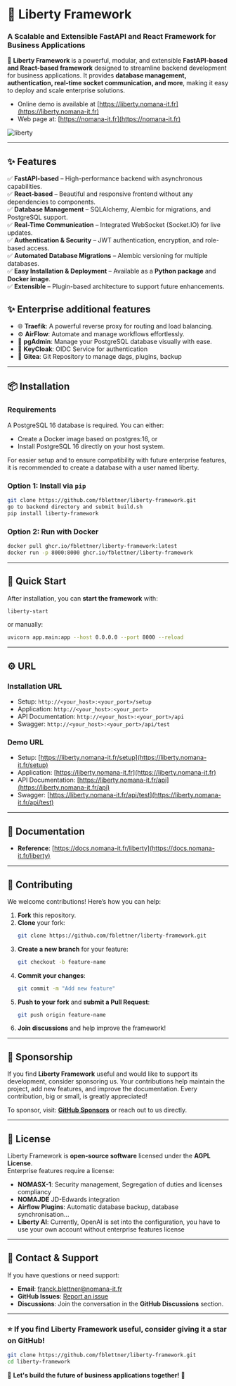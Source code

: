 # 📖 Liberty Framework  
### A Scalable and Extensible FastAPI and React Framework for Business Applications  

🚀 **Liberty Framework** is a powerful, modular, and extensible **FastAPI-based and React-based framework** designed to streamline backend development for business applications. It provides **database management, authentication, real-time socket communication, and more**, making it easy to deploy and scale enterprise solutions.  

- Online demo is available at [https://liberty.nomana-it.fr](https://liberty.nomana-it.fr)
- Web page at: [https://nomana-it.fr](https://nomana-it.fr)

![liberty](https://github.com/user-attachments/assets/74479874-d7ba-469a-b525-b468529c4432)

---

## ✨ Features  
✅ **FastAPI-based** – High-performance backend with asynchronous capabilities.  
✅ **React-based** – Beautiful and responsive frontend without any dependencies to components.  
✅ **Database Management** – SQLAlchemy, Alembic for migrations, and PostgreSQL support.  
✅ **Real-Time Communication** – Integrated WebSocket (Socket.IO) for live updates.  
✅ **Authentication & Security** – JWT authentication, encryption, and role-based access.  
✅ **Automated Database Migrations** – Alembic versioning for multiple databases.  
✅ **Easy Installation & Deployment** – Available as a **Python package** and **Docker image**.  
✅ **Extensible** – Plugin-based architecture to support future enhancements.  

## ✨ Enterprise additional features
  - 🌐 **Traefik**: A powerful reverse proxy for routing and load balancing.
  - ⚙️ **AirFlow**: Automate and manage workflows effortlessly.
  - 🐘 **pgAdmin**: Manage your PostgreSQL database visually with ease.
  - 🔐 **KeyCloak**: OIDC Service for authentication
  - 📂 **Gitea**: Git Repository to manage dags, plugins, backup

---

## 📦 Installation  

### Requirements
A PostgreSQL 16 database is required. You can either:
  - Create a Docker image based on postgres:16, or
  - Install PostgreSQL 16 directly on your host system.

For easier setup and to ensure compatibility with future enterprise features, it is recommended to create a database with a user named liberty.

### **Option 1: Install via `pip`**
```bash
git clone https://github.com/fblettner/liberty-framework.git
go to backend directory and submit build.sh
pip install liberty-framework
```

### **Option 2: Run with Docker**
```bash
docker pull ghcr.io/fblettner/liberty-framework:latest
docker run -p 8000:8000 ghcr.io/fblettner/liberty-framework
```

---

## 🚀 Quick Start  
After installation, you can **start the framework** with:  
```bash
liberty-start
```
or manually:  
```bash
uvicorn app.main:app --host 0.0.0.0 --port 8000 --reload
```

---

## ⚙️ URL

### Installation URL
- Setup: `http://<your_host>:<your_port>/setup`
- Application: `http://<your_host>:<your_port>`
- API Documentation: `http://<your_host>:<your_port>/api`
- Swagger: `http://<your_host>:<your_port>/api/test`

### Demo URL
- Setup: [https://liberty.nomana-it.fr/setup](https://liberty.nomana-it.fr/setup)
- Application: [https://liberty.nomana-it.fr](https://liberty.nomana-it.fr)
- API Documentation: [https://liberty.nomana-it.fr/api](https://liberty.nomana-it.fr/api)
- Swagger: [https://liberty.nomana-it.fr/api/test](https://liberty.nomana-it.fr/api/test)

---

## 📖 Documentation  
- **Reference**: [https://docs.nomana-it.fr/liberty](https://docs.nomana-it.fr/liberty)

---

## 🤝 Contributing  
We welcome contributions! Here’s how you can help:  
1. **Fork** this repository.  
2. **Clone** your fork:  
   ```bash
   git clone https://github.com/fblettner/liberty-framework.git
   ```
3. **Create a new branch** for your feature:  
   ```bash
   git checkout -b feature-name
   ```
4. **Commit your changes**:  
   ```bash
   git commit -m "Add new feature"
   ```
5. **Push to your fork** and **submit a Pull Request**:  
   ```bash
   git push origin feature-name
   ```
6. **Join discussions** and help improve the framework!  

---

## 💖 Sponsorship  
If you find **Liberty Framework** useful and would like to support its development, consider sponsoring us. Your contributions help maintain the project, add new features, and improve the documentation. Every contribution, big or small, is greatly appreciated!  

To sponsor, visit: **[GitHub Sponsors](https://github.com/sponsors/fblettner)** or reach out to us directly.  

---

## 📜 License  
Liberty Framework is **open-source software** licensed under the **AGPL License**.  
Enterprise features require a license:
  - **NOMASX-1**: Security management, Segregation of duties and licenses compliancy
  - **NOMAJDE** JD-Edwards integration
  - **Airflow Plugins**: Automatic database backup, database synchronisation...
  - **Liberty AI**: Currently, OpenAI is set into the configuration, you have to use your own account without enterprise features license

---

## 📧 Contact & Support  
If you have questions or need support:  
- **Email**: [franck.blettner@nomana-it.fr](mailto:franck.blettner@nomana-it.fr)  
- **GitHub Issues**: [Report an issue](https://github.com/fblettner/liberty-framework/issues)  
- **Discussions**: Join the conversation in the **GitHub Discussions** section.  

---

### ⭐ If you find Liberty Framework useful, consider giving it a star on GitHub!  
```bash
git clone https://github.com/fblettner/liberty-framework.git
cd liberty-framework
```

🚀 **Let's build the future of business applications together!** 🚀  
